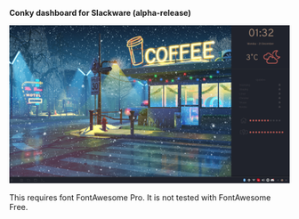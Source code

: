 <b>Conky dashboard for Slackware (alpha-release)</b>

![alt tag](https://raw.githubusercontent.com/xexpanderx/conky-dashboard/master/screenshot.png)

This requires font FontAwesome Pro. It is not tested with FontAwesome Free.
